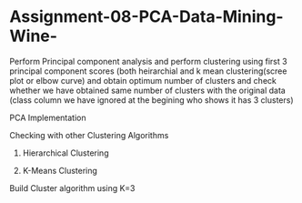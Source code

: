 # Assignment-08-PCA-Data-Mining-Wine-

Perform Principal component analysis and perform clustering using first 3 principal component scores (both heirarchial and k mean clustering(scree plot or elbow curve) and obtain 
optimum number of clusters and check whether we have obtained same number of clusters with the original data (class column we have ignored at the begining who shows it has 3 clusters)

PCA Implementation

Checking with other Clustering Algorithms

1. Hierarchical Clustering

2. K-Means Clustering

Build Cluster algorithm using K=3
